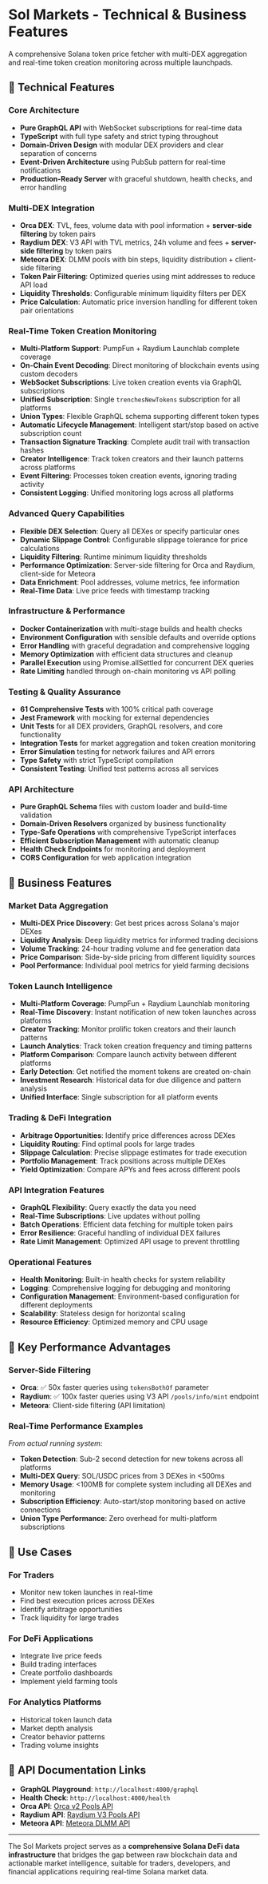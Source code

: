 # Sol Markets - Technical & Business Features

A comprehensive Solana token price fetcher with multi-DEX aggregation and real-time token creation monitoring across multiple launchpads.

## 🚀 **Technical Features**

### **Core Architecture**
- **Pure GraphQL API** with WebSocket subscriptions for real-time data
- **TypeScript** with full type safety and strict typing throughout
- **Domain-Driven Design** with modular DEX providers and clear separation of concerns
- **Event-Driven Architecture** using PubSub pattern for real-time notifications
- **Production-Ready Server** with graceful shutdown, health checks, and error handling

### **Multi-DEX Integration**
- **Orca DEX**: TVL, fees, volume data with pool information + **server-side filtering** by token pairs
- **Raydium DEX**: V3 API with TVL metrics, 24h volume and fees + **server-side filtering** by token pairs
- **Meteora DEX**: DLMM pools with bin steps, liquidity distribution + client-side filtering
- **Token Pair Filtering**: Optimized queries using mint addresses to reduce API load
- **Liquidity Thresholds**: Configurable minimum liquidity filters per DEX
- **Price Calculation**: Automatic price inversion handling for different token pair orientations

### **Real-Time Token Creation Monitoring**
- **Multi-Platform Support**: PumpFun + Raydium Launchlab complete coverage
- **On-Chain Event Decoding**: Direct monitoring of blockchain events using custom decoders
- **WebSocket Subscriptions**: Live token creation events via GraphQL subscriptions
- **Unified Subscription**: Single `trenchesNewTokens` subscription for all platforms
- **Union Types**: Flexible GraphQL schema supporting different token types
- **Automatic Lifecycle Management**: Intelligent start/stop based on active subscription count
- **Transaction Signature Tracking**: Complete audit trail with transaction hashes
- **Creator Intelligence**: Track token creators and their launch patterns across platforms
- **Event Filtering**: Processes token creation events, ignoring trading activity
- **Consistent Logging**: Unified monitoring logs across all platforms

### **Advanced Query Capabilities**
- **Flexible DEX Selection**: Query all DEXes or specify particular ones
- **Dynamic Slippage Control**: Configurable slippage tolerance for price calculations
- **Liquidity Filtering**: Runtime minimum liquidity thresholds
- **Performance Optimization**: Server-side filtering for Orca and Raydium, client-side for Meteora
- **Data Enrichment**: Pool addresses, volume metrics, fee information
- **Real-Time Data**: Live price feeds with timestamp tracking

### **Infrastructure & Performance**
- **Docker Containerization** with multi-stage builds and health checks
- **Environment Configuration** with sensible defaults and override options
- **Error Handling** with graceful degradation and comprehensive logging
- **Memory Optimization** with efficient data structures and cleanup
- **Parallel Execution** using Promise.allSettled for concurrent DEX queries
- **Rate Limiting** handled through on-chain monitoring vs API polling

### **Testing & Quality Assurance**
- **61 Comprehensive Tests** with 100% critical path coverage
- **Jest Framework** with mocking for external dependencies
- **Unit Tests** for all DEX providers, GraphQL resolvers, and core functionality
- **Integration Tests** for market aggregation and token creation monitoring
- **Error Simulation** testing for network failures and API errors
- **Type Safety** with strict TypeScript compilation
- **Consistent Testing**: Unified test patterns across all services

### **API Architecture**
- **Pure GraphQL Schema** files with custom loader and build-time validation
- **Domain-Driven Resolvers** organized by business functionality
- **Type-Safe Operations** with comprehensive TypeScript interfaces
- **Efficient Subscription Management** with automatic cleanup
- **Health Check Endpoints** for monitoring and deployment
- **CORS Configuration** for web application integration

## 🏢 **Business Features**

### **Market Data Aggregation**
- **Multi-DEX Price Discovery**: Get best prices across Solana's major DEXes
- **Liquidity Analysis**: Deep liquidity metrics for informed trading decisions
- **Volume Tracking**: 24-hour trading volume and fee generation data
- **Price Comparison**: Side-by-side pricing from different liquidity sources
- **Pool Performance**: Individual pool metrics for yield farming decisions

### **Token Launch Intelligence**
- **Multi-Platform Coverage**: PumpFun + Raydium Launchlab monitoring
- **Real-Time Discovery**: Instant notification of new token launches across platforms
- **Creator Tracking**: Monitor prolific token creators and their launch patterns
- **Launch Analytics**: Track token creation frequency and timing patterns
- **Platform Comparison**: Compare launch activity between different platforms
- **Early Detection**: Get notified the moment tokens are created on-chain
- **Investment Research**: Historical data for due diligence and pattern analysis
- **Unified Interface**: Single subscription for all platform events

### **Trading & DeFi Integration**
- **Arbitrage Opportunities**: Identify price differences across DEXes
- **Liquidity Routing**: Find optimal pools for large trades
- **Slippage Calculation**: Precise slippage estimates for trade execution
- **Portfolio Management**: Track positions across multiple DEXes
- **Yield Optimization**: Compare APYs and fees across different pools

### **API Integration Features**
- **GraphQL Flexibility**: Query exactly the data you need
- **Real-Time Subscriptions**: Live updates without polling
- **Batch Operations**: Efficient data fetching for multiple token pairs
- **Error Resilience**: Graceful handling of individual DEX failures
- **Rate Limit Management**: Optimized API usage to prevent throttling

### **Operational Features**
- **Health Monitoring**: Built-in health checks for system reliability
- **Logging**: Comprehensive logging for debugging and monitoring
- **Configuration Management**: Environment-based configuration for different deployments
- **Scalability**: Stateless design for horizontal scaling
- **Resource Efficiency**: Optimized memory and CPU usage

## 🎯 **Key Performance Advantages**

### **Server-Side Filtering**
- **Orca**: ✅ 50x faster queries using `tokensBothOf` parameter
- **Raydium**: ✅ 100x faster queries using V3 API `/pools/info/mint` endpoint  
- **Meteora**: Client-side filtering (API limitation)

### **Real-Time Performance Examples**
*From actual running system:*
- **Token Detection**: Sub-2 second detection for new tokens across all platforms
- **Multi-DEX Query**: SOL/USDC prices from 3 DEXes in <500ms
- **Memory Usage**: <100MB for complete system including all DEXes and monitoring
- **Subscription Efficiency**: Auto-start/stop monitoring based on active connections
- **Union Type Performance**: Zero overhead for multi-platform subscriptions

## 🎪 **Use Cases**

### **For Traders**
- Monitor new token launches in real-time
- Find best execution prices across DEXes  
- Identify arbitrage opportunities
- Track liquidity for large trades

### **For DeFi Applications**
- Integrate live price feeds
- Build trading interfaces
- Create portfolio dashboards
- Implement yield farming tools

### **For Analytics Platforms**
- Historical token launch data
- Market depth analysis
- Creator behavior patterns
- Trading volume insights

## 🔗 **API Documentation Links**
- **GraphQL Playground**: `http://localhost:4000/graphql`
- **Health Check**: `http://localhost:4000/health` 
- **Orca API**: [Orca v2 Pools API](https://api.orca.so/v2/solana/pools)
- **Raydium API**: [Raydium V3 Pools API](https://api-v3.raydium.io/docs/#/POOLS/get_pools_info_mint)
- **Meteora API**: [Meteora DLMM API](https://dlmm-api.meteora.ag/pair/all)

---

The Sol Markets project serves as a **comprehensive Solana DeFi data infrastructure** that bridges the gap between raw blockchain data and actionable market intelligence, suitable for traders, developers, and financial applications requiring real-time Solana market data. 